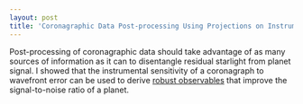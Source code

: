 ```yaml
---
layout: post
title: 'Coronagraphic Data Post-processing Using Projections on Instrumental Modes'
---
```


Post-processing of coronagraphic data should take advantage of as many sources of information as it can to disentangle residual starlight from planet signal. I showed that the instrumental sensitivity of a coronagraph to wavefront error can be used to derive [robust observables](https://iopscience.iop.org/article/10.3847/1538-4357/ad1879) that improve the signal-to-noise ratio of a planet.